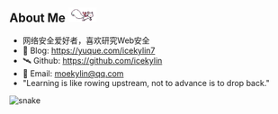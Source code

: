 ## About Me <img src="@attachment/img/Kyubey.gif" style="width:50px">

- 网络安全爱好者，喜欢研究Web安全
- 📖 Blog: <https://yuque.com/icekylin7>
- 🛰️ Github: <https://github.com/icekylin>
- 📧 Email: moekylin@qq.com
- "Learning is like rowing upstream, not to advance is to drop back."

<!--
| <a href="https://github.com/moekylin"><img align="center" src="https://github-readme-stats.vercel.app/api?username=moekylin&show_icons=true&theme=buefy&hide_border=true&hide=contribs,prs" alt="moekylin's GitHub stats" /></a> | <a href="https://github.com/moekylin"><img align="center" src="https://github-readme-stats.vercel.app/api/top-langs/?username=moekylin&layout=compact&hide_border=true&theme=buefy&hide=javascript,html,css,stylus,less" /></a> |
| ------------- | ------------- | -->

<!-- ## Project List

- 📖 <https://github.com/Moekylin/Do1ng> 个人维护的结构化安全知识框架 -->

![snake](https://raw.githubusercontent.com/kyl1n0/kyl1n0/output/github-contribution-grid-snake.svg)
